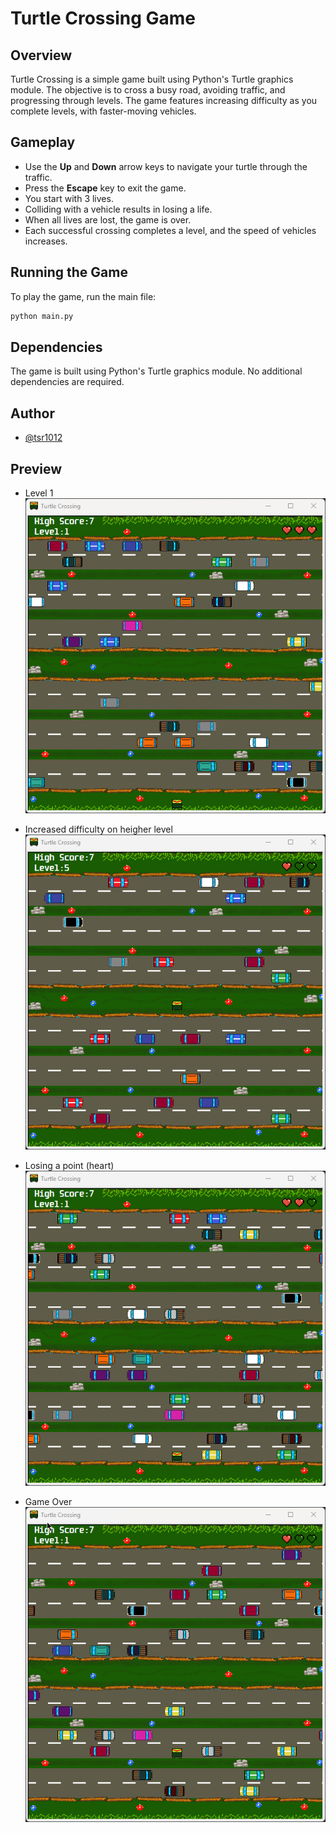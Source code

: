 # Turtle Crossing Game

## Overview

Turtle Crossing is a simple game built using Python's Turtle graphics module. The objective is to cross a busy road, avoiding traffic, and progressing through levels. The game features increasing difficulty as you complete levels, with faster-moving vehicles.

## Gameplay

- Use the **Up** and **Down** arrow keys to navigate your turtle through the traffic.
- Press the **Escape** key to exit the game.
- You start with 3 lives.
- Colliding with a vehicle results in losing a life.
- When all lives are lost, the game is over.
- Each successful crossing completes a level, and the speed of vehicles increases.

## Running the Game

To play the game, run the main file:

```bash
python main.py
```

## Dependencies
The game is built using Python's Turtle graphics module. No additional dependencies are required.

## Author

- [@tsr1012](https://github.com/tsr1012)

## Preview
* Level 1 <br>
![level-1](screenshots/level-1.gif)


* Increased difficulty on heigher level <br>
![level-5](screenshots/level-5.gif)


* Losing a point (heart) <br>
![life-lost](screenshots/life-lost.gif)


* Game Over <br>
![game-over](screenshots/game-over.gif)





